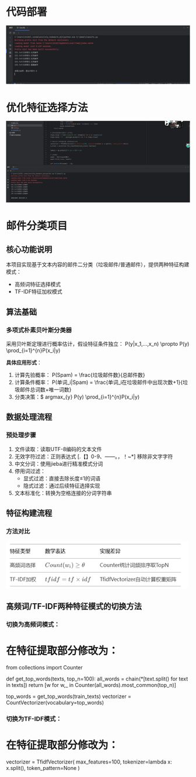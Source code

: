 # 代码部署
<img src="images/1.png" width="800" alt="作业1">

# 优化特征选择方法
<img src="images/2.png" width="800" alt="作业2">

# 邮件分类项目

## 核心功能说明
本项目实现基于文本内容的邮件二分类（垃圾邮件/普通邮件），提供两种特征构建模式：
- 高频词特征选择模式
- TF-IDF特征加权模式

## 算法基础
### 多项式朴素贝叶斯分类器
采用贝叶斯定理进行概率估计，假设特征条件独立：
P(y|x_1,...,x_n) \propto P(y) \prod_{i=1}^{n}P(x_i|y) 

**具体应用形式**：
1. 计算先验概率： P(Spam) = \frac{垃圾邮件数}{总邮件数} 
2. 计算条件概率： P(单词_i|Spam) = \frac{单词_i在垃圾邮件中出现次数+1}{垃圾邮件总词数+唯一词数} 
3. 分类决策：$ argmax_{y} P(y) \prod_{i=1}^{n}P(x_i|y) 

## 数据处理流程
### 预处理步骤

1. 文件读取：读取UTF-8编码的文本文件
2. 无效字符过滤：正则表达式 [.【】0-9、——。，！~\*] 移除非文字字符
3. 中文分词：使用jieba进行精准模式分词
4. 停用词过滤：
   - 显式过滤：直接去除长度≤1的词语
   - 隐式过滤：通过后续特征选择实现
5. 文本标准化：转换为空格连接的分词字符串

## 特征构建流程
### 方法对比
<img src="images/3.png" width="500" alt="对比">

## 高频词/TF-IDF两种特征模式的切换方法
### 切换为高频词模式：
# 在特征提取部分修改为：
from collections import Counter

def get_top_words(texts, top_n=100):
    all_words = chain(*[text.split() for text in texts])
    return [w for w,_ in Counter(all_words).most_common(top_n)]

top_words = get_top_words(train_texts)
vectorizer = CountVectorizer(vocabulary=top_words)

### 切换为TF-IDF模式：
# 在特征提取部分修改为：
vectorizer = TfidfVectorizer(
    max_features=100,
    tokenizer=lambda x: x.split(),
    token_pattern=None
)



